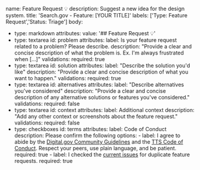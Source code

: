 name: Feature Request 💡
description:
  Suggest a new idea for the design system.
title: 'Search.gov - Feature: [YOUR TITLE]'
labels: ['Type: Feature Request','Status: Triage']
body:
  - type: markdown
    attributes:
      value: '## Feature Request 💡'
  - type: textarea
    id: problem
    attributes:
      label: Is your feature request related to a problem? Please describe.
      description: "Provide a clear and concise description of what the problem is. Ex. I'm always frustrated when [...]"
    validations:
      required: true
  - type: textarea
    id: solution
    attributes:
      label: "Describe the solution you'd like"
      description: "Provide a clear and concise description of what you want to happen."
    validations:
      required: true
  - type: textarea
    id: alternatives
    attributes:
      label: "Describe alternatives you've considered"
      description: "Provide a clear and concise description of any alternative solutions or features you've considered."
    validations:
      required: false
  - type: textarea
    id: context
    attributes:
      label: Additional context
      description: "Add any other context or screenshots about the feature request."
    validations:
      required: false
  - type: checkboxes
    id: terms
    attributes:
      label: Code of Conduct
      description: Please confirm the following
      options:
        - label:
            I agree to abide by the [Digital.gov Community Guidelines](https://digital.gov/communities/community-guidelines/) and the [TTS Code of Conduct](https://handbook.tts.gsa.gov/code-of-conduct/). Respect your peers, use plain language, and be patient.
          required: true
        - label:
            I checked the [current
            issues](https://github.com/GSA-TTS/FAC/issues?q=is%3Aissue+is%3Aopen+label%3A%22Type%3A+Feature+Request%22) for
            duplicate feature requests.
          required: true